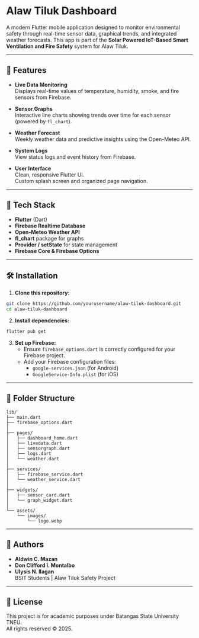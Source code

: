 # Alaw Tiluk Dashboard

A modern Flutter mobile application designed to monitor environmental safety through real-time sensor data, graphical trends, and integrated weather forecasts. This app is part of the **Solar Powered IoT-Based Smart Ventilation and Fire Safety** system for Alaw Tiluk.

---

## 📱 Features

- **Live Data Monitoring**  
  Displays real-time values of temperature, humidity, smoke, and fire sensors from Firebase.

- **Sensor Graphs**  
  Interactive line charts showing trends over time for each sensor (powered by `fl_chart`).

- **Weather Forecast**  
  Weekly weather data and predictive insights using the Open-Meteo API.

- **System Logs**  
  View status logs and event history from Firebase.

- **User Interface**  
  Clean, responsive Flutter UI.  
  Custom splash screen and organized page navigation.

---

## 🧰 Tech Stack

- **Flutter** (Dart)
- **Firebase Realtime Database**
- **Open-Meteo Weather API**
- **fl_chart** package for graphs
- **Provider / setState** for state management
- **Firebase Core & Firebase Options**

---

## 🛠️ Installation

1. **Clone this repository:**

```bash
git clone https://github.com/yourusername/alaw-tiluk-dashboard.git
cd alaw-tiluk-dashboard
```

2. **Install dependencies:**

```bash
flutter pub get
```

3. **Set up Firebase:**
   - Ensure `firebase_options.dart` is correctly configured for your Firebase project.
   - Add your Firebase configuration files:
     - `google-services.json` (for Android)
     - `GoogleService-Info.plist` (for iOS)

---

## 📂 Folder Structure

```
lib/
├── main.dart
├── firebase_options.dart
│
├── pages/
│   ├── dashboard_home.dart
│   ├── livedata.dart
│   ├── sensorgraph.dart
│   ├── logs.dart
│   └── weather.dart
│
├── services/
│   ├── firebase_service.dart
│   └── weather_service.dart
│
├── widgets/
│   ├── sensor_card.dart
│   └── graph_widget.dart
│
└── assets/
    └── images/
        └── logo.webp
```

---

## 👥 Authors

- **Aldwin C. Mazan**
- **Don Clifford I. Montalbo**
- **Ulysis N. Ilagan**  
BSIT Students | Alaw Tiluk Safety Project

---

## 📄 License

This project is for academic purposes under Batangas State University TNEU.  
All rights reserved © 2025.
